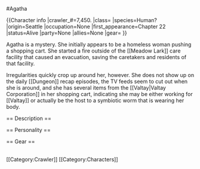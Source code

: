 #Agatha

{{Character info
|crawler_#=7,450.
|class=
|species=Human?
|origin=Seattle
|occupation=None
|first_appearance=Chapter 22
|status=Alive
|party=None
|allies=None
|gear=
}}


Agatha is a mystery. She initially appears to be a homeless woman pushing a shopping cart. She started a fire outside of the [[Meadow Lark]] care facility that caused an evacuation, saving the caretakers and residents of that facility.

Irregularities quickly crop up around her, however. She does not show up on the daily [[Dungeon]] recap episodes, the TV feeds seem to cut out when she is around, and she has several items from the [[Valtay|Valtay Corporation]] in her shopping cart, indicating she may be either working for [[Valtay]] or actually be the host to a symbiotic worm that is wearing her body.

== Description ==


== Personality ==


== Gear ==



<br />
[[Category:Crawler]]
[[Category:Characters]]
